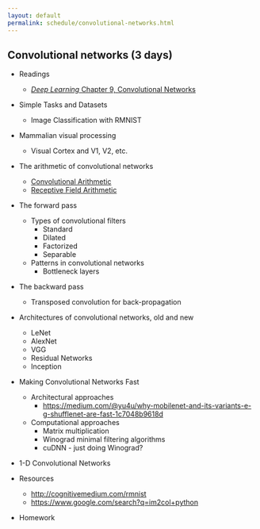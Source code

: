 ```yaml
---
layout: default
permalink: schedule/convolutional-networks.html
---
```


## Convolutional networks (3 days)
* Readings
    * [_Deep Learning_ Chapter 9, Convolutional Networks](http://www.deeplearningbook.org/contents/convnets.html)

* Simple Tasks and Datasets
    * Image Classification with RMNIST
* Mammalian visual processing
    * Visual Cortex and V1, V2, etc.
* The arithmetic of convolutional networks
    * [Convolutional Arithmetic](https://arxiv.org/abs/1603.07285)
    * [Receptive Field Arithmetic](https://medium.com/mlreview/a-guide-to-receptive-field-arithmetic-for-convolutional-neural-networks-e0f514068807)
* The forward pass
    * Types of convolutional filters
        * Standard
        * Dilated
        * Factorized
        * Separable
    * Patterns in convolutional networks
        * Bottleneck layers
* The backward pass
    * Transposed convolution for back-propagation
* Architectures of convolutional networks, old and new
    * LeNet
    * AlexNet
    * VGG
    * Residual Networks
    * Inception
* Making Convolutional Networks Fast
    * Architectural approaches
        * https://medium.com/@yu4u/why-mobilenet-and-its-variants-e-g-shufflenet-are-fast-1c7048b9618d
    * Computational approaches
        * Matrix multiplication
        * Winograd minimal filtering algorithms
        * cuDNN - just doing Winograd?
* 1-D Convolutional Networks
* Resources
    * http://cognitivemedium.com/rmnist
    * https://www.google.com/search?q=im2col+python
* Homework

